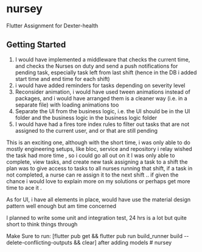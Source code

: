 # nursey

Flutter Assignment for Dexter-health

## Getting Started

1. I would have implemented a middleware that checks the current time, and checks the Nurses on duty
and send a push notifications for pending task, especially task left from last shift (hence in the DB i added start time and end time for each shift)
2. i would have added reminders for tasks depending on severity level
3. Reconsider animation, i would have used tween animations instead of packages, and i would
have arranged them is a cleaner way (i.e. in a separate file) with loading animations too
4. Separate the UI from the business logic, i.e. the UI should be in the UI folder and the business logic in the business logic folder
5. I would have had a fires tore index rules to filter out tasks that are not assigned to the current user, and or that are still pending

This is an exciting one, 
although with the short time, i was only able to do mostly engineering setups, like bloc, service and repository
i relay wished the task had more time , so i could go all out on it
I was only able to complete, view tasks, and create new task assigning a task to a shift
the plan was to give access to tasks to all nurses running that shift,
if a task in not completed, a nurse can re assign it to the next shift
.. if given the chance i would love to explain more on my solutions
or perhaps get more time to ace it .

As for UI, i have all elements in place, would have use the material design pattern well enough
but am time concerned 

I planned to write some unit and integration test, 24 hrs is a lot but quite short to think
things through

Make Sure to run:
[flutter pub get && flutter pub run build_runner build --delete-conflicting-outputs && clear] after adding models # nursey
